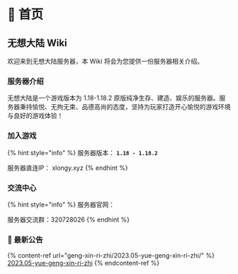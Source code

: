 # 📃 首页

## 无想大陆 Wiki

欢迎来到无想大陆服务器，本 Wiki 将会为您提供一份服务器相关介绍。

### 服务器介绍

无想大陆是一个游戏版本为 1.18-1.18.2 原版纯净生存、建造、娱乐的服务器。服务器秉持愉悦、无拘无束、品德高尚的态度，坚持为玩家打造开心愉悦的游戏环境与良好的游戏体验！

### 加入游戏

{% hint style="info" %}
服务器版本： **`1.18 - 1.18.2`**

服务器直连IP： xlongy.xyz
{% endhint %}

### 交流中心

{% hint style="info" %}
服务器官网：&#x20;

服务器交流群：320728026&#x20;
{% endhint %}



### 📔 最新公告

{% content-ref url="geng-xin-ri-zhi/2023.05-yue-geng-xin-ri-zhi/" %}
[2023.05-yue-geng-xin-ri-zhi](geng-xin-ri-zhi/2023.05-yue-geng-xin-ri-zhi/)
{% endcontent-ref %}
